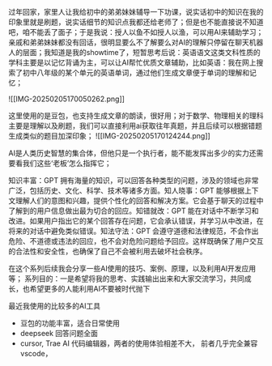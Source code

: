 过年回家，家里人让我给初中的弟弟妹妹辅导一下功课，说实话初中的知识在我的印象里就是刷题，说实话细节的知识点我都还给老师了；但是也不能直接说不知道吧，咱不能丢了面子；于是我说：授人以鱼不如授人以渔，可以用AI来辅助学习；亲戚和弟弟妹妹都没有回话，很明显要么不了解要么对AI的理解只停留在聊天机器人的层面；我知道是我的showtime了，短暂思考后说：英语语文这类文科性质的学科主要是以记忆背诵为主，可以让AI帮忙优质文章辅助，比如英语：我在网上搜索了初中八年级的某个单元的英语单词，通过他们生成文章便于单词的理解和记忆；

![[IMG-20250205170050262.png]]

这里使用的是豆包，也支持生成文章的朗读，很好用；对于数学、物理相关的理科主要是理解以及刷题，我们可以直接利用ai获取往年真题，并且后续可以根据错题生成类似的题目加深印象；
![[IMG-20250205170124244.png]]


AI是人类历史智慧的集合体，但他只是一个执行者，能不能发挥出多少的实力还需要看我们这些‘老板’怎么指挥它；

知识丰富：GPT 拥有海量的知识，可以回答各种类型的问题，涉及的领域也非常广泛，包括历史、文化、科学、技术等诸多方面。知人晓事：GPT 能够根据上下文理解人们的意图和兴趣，提供个性化的回答和解决方案。它会基于聊天的过程中了解到的用户信息做出最为切合的回应。知错就改：GPT 能在对话中不断学习和改进。如果用户指出它的某个回答存在问题，它会承认错误，并学习从中改进，在将来的对话中避免类似错误。知法守法：GPT 会遵守道德和法律规范，不会作出危险、不道德或违法的回应，也不会对危险问题给予回应。这样既确保了用户交互的合法性和安全性，也确保了自己不会被利用去破坏社会秩序。

在这个系列后续我会分享一些AI使用的技巧、案例、原理，以及利用AI开发应用等； 系列目的：一是希望将我的思考、实践输出出来和大家交流学习，共同成长，也希望更多的人能利用AI不要被时代抛下

最近我使用的比较多的AI工具
- 豆包的功能丰富，适合日常使用
- deepseek 回答问题全面
- cursor, Trae AI 代码编辑器，两者的使用体验相差不大， 前者几乎完全兼容vscode，